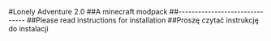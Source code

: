 #Lonely Adventure 2.0
##A minecraft modpack
##-------------------------------
##Please read instructions for installation
##Proszę czytać instrukcję do instalacji
